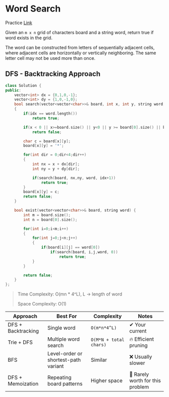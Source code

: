 # Word Search
Practice [Link](https://leetcode.com/problems/word-search/description/)


Given an `m x n` grid of characters board and a string word, return true if word exists in the grid.

The word can be constructed from letters of sequentially adjacent cells, where adjacent cells are horizontally or vertically neighboring. The same letter cell may not be used more than once.



## DFS - Backtracking Approach
```cpp
class Solution {
public:
    vector<int> dx = {0,1,0,-1};
    vector<int> dy = {1,0,-1,0};
    bool search(vector<vector<char>>& board, int x, int y, string word, int idx)
    {
        if(idx == word.length())
            return true;

        if(x < 0 || x>=board.size() || y<0 || y >= board[0].size() || board[x][y] != word[idx])
            return false;

        char c = board[x][y];
        board[x][y] = '*';

        for(int dir = 0;dir<4;dir++)
        {
            int nx = x + dx[dir];
            int ny = y + dy[dir];

            if(search(board, nx,ny, word, idx+1))
                return true;
        }
        board[x][y] = c;
        return false;
    }

    bool exist(vector<vector<char>>& board, string word) {
        int m = board.size();
        int n = board[0].size();

        for(int i=0;i<m;i++)
        {
            for(int j=0;j<n;j++)
            {
                if(board[i][j] == word[0])
                    if(search(board, i,j,word, 0))
                        return true;
            }
        }

        return false;
    }
};
```


> Time Complexity: O(mn * 4^L), L -> length of word
>
> Space Complexity: O(1)


| Approach           | Best For                             | Complexity             | Notes                            |
| ------------------ | ------------------------------------ | ---------------------- | -------------------------------- |
| DFS + Backtracking | Single word                          | `O(m*n*4^L)`           | ✔ Your current                   |
| Trie + DFS         | Multiple word search                 | `O(M*N + total chars)` | 🔥 Efficient pruning             |
| BFS                | Level-order or shortest-path variant | Similar                | ❌ Usually slower                 |
| DFS + Memoization  | Repeating board patterns             | Higher space           | 🧠 Rarely worth for this problem |
